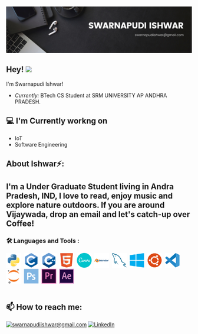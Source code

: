 ![Swarnapudi Ishwar Banner Image](./banner1.png)
<!-- <h2 align='center'>Swarnapudi Ishwar @ pudiish</h2>
<p align='center'><b>Under Graduate Student at SRM UNIVERSITY AP ANDHRA PRADESH</b></p> -->

<h2>Hey! <img src="https://media.giphy.com/media/hvRJCLFzcasrR4ia7z/giphy.gif" width="25px"/></h2>


I'm Swarnapudi Ishwar! 
- <i>Currently:</i> BTech CS Student at SRM UNIVERSITY AP ANDHRA PRADESH.

<h2>💻 I'm Currently workng on</h2>

- IoT
- Software Engineering

<h2> About Ishwar⚡:</h2>

I'm a Under Graduate Student living in Andra Pradesh, IND, I love to read, enjoy music and explore nature outdoors. If you are around Vijaywada, drop an email and let's catch-up over Coffee!
<br>
---

### :hammer_and_wrench: Languages and Tools :
<div>
  <img src="https://github.com/devicons/devicon/blob/master/icons/python/python-original.svg" title="Python" alt="java" width="40" height="40"/>&nbsp;
  <img src="https://github.com/devicons/devicon/blob/master/icons/c/c-original.svg" title="C" alt="java" width="40" height="40"/>&nbsp;
  <img src="https://github.com/devicons/devicon/blob/master/icons/cplusplus/cplusplus-original.svg" title="C++" alt="cpp" width="40" height="40"/>&nbsp;
  <img src="https://github.com/devicons/devicon/blob/master/icons/html5/html5-original.svg" title="HTML" alt="html" width="40" height="40"/>&nbsp;
  <img src="https://github.com/devicons/devicon/blob/master/icons/canva/canva-original.svg" title="Canva" alt="canva" width="40" height="40"/>&nbsp;
  <img src="https://github.com/devicons/devicon/blob/master/icons/blender/blender-original-wordmark.svg" title="Blender" alt="Blender" width="40" height="40"/>&nbsp;
  <img src="https://github.com/devicons/devicon/blob/master/icons/mysql/mysql-original.svg" title="MySQL" alt="sql" width="40" height="40"/>&nbsp;
  <img src="https://github.com/devicons/devicon/blob/master/icons/windows8/windows8-original.svg" title="Windows" alt="win" width="40" height="40"/>&nbsp;
  <img src="https://github.com/devicons/devicon/blob/master/icons/ubuntu/ubuntu-plain.svg" title="Linux" alt="linux" width="40" height="40"/>&nbsp;
  <img src="https://github.com/devicons/devicon/blob/master/icons/vscode/vscode-original.svg" title="VSCode" alt="vscode" width="40" height="40"/>&nbsp;
  <img src="https://github.com/devicons/devicon/blob/master/icons/jupyter/jupyter-original.svg" title="Jupyter" alt="jupyter" width="40" height="40"/>&nbsp;
  <img src="https://github.com/devicons/devicon/blob/master/icons/photoshop/photoshop-plain.svg" title="Photoshop" alt="Photoshop" width="40" height="40"/>&nbsp;
  <img src="https://github.com/devicons/devicon/blob/master/icons/premierepro/premierepro-original.svg" title="Premier pro" alt="Premier pro" width="40";height="40"/>&nbsp;
  <img src="https://github.com/devicons/devicon/blob/master/icons/aftereffects/aftereffects-original.svg" title="After effects" alt="After effects" width="40";height="40"/>&nbsp;
  
</div>
<br>

<h2>📫 How to reach me:</h2>

<a href="mailto:swarnapudiishwar@gmail.com">![swarnapudiishwar@gmail.com](https://img.shields.io/badge/Gmail-D14836?style=for-the-badge&logo=gmail&logoColor=white)</a> <a href="https://www.linkedin.com/in/swarnapudi-ishwar-baa1411b0/">![LinkedIn](https://img.shields.io/badge/LinkedIn-0077B5?style=for-the-badge&logo=linkedin&logoColor=white)</a>
